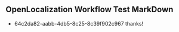 ## OpenLocalization Workflow Test MarkDown
* 64c2da82-aabb-4db5-8c25-8c39f902c967 
thanks!<!--HONumber=Mar16_HO4-->
